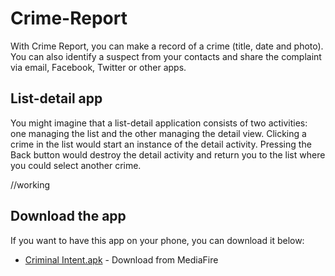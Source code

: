 # Crime-Report

With Crime Report, you can make a record of a crime (title, date and photo). You can also identify a suspect from your contacts
and share the complaint via email, Facebook, Twitter or other apps.

## List-detail app

You might imagine that a list-detail application consists of two activities: one managing the list and the
other managing the detail view. Clicking a crime in the list would start an instance of the detail activity.
Pressing the Back button would destroy the detail activity and return you to the list where you could
select another crime.

//working

## Download the app

If you want to have this app on your phone, you can download it below:
* [Criminal Intent.apk](http://www.mediafire.com/file/66enno55w8w7d65/CriminalIntent.apk) - Download from MediaFire
